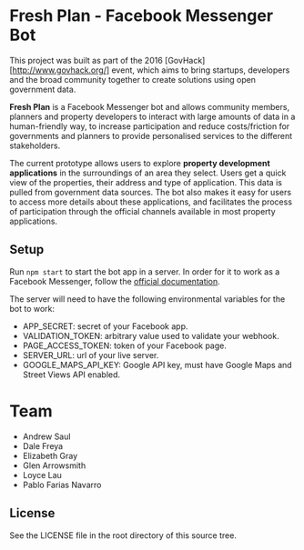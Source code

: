 # Fresh Plan - Facebook Messenger Bot

This project was built as part of the 2016 [GovHack][http://www.govhack.org/] event, which aims to bring startups, developers and the broad community together to create solutions using open government data.

**Fresh Plan** is a Facebook Messenger bot and allows community members, planners and property developers to interact with large amounts of data in a human-friendly way, to increase participation and reduce costs/friction for governments and planners to provide personalised services to the different stakeholders.

The current prototype allows users to explore **property development applications** in the surroundings of an area they select. Users get a quick view of the properties, their address and type of application. This data is pulled from government data sources. The bot also makes it easy for users to access more details about these applications, and facilitates the process of participation through the official channels available in most property applications.

## Setup

Run `npm start` to start the bot app in a server. In order for it to work as a Facebook Messenger, follow the [official documentation](https://developers.facebook.com/docs/messenger-platform).

The server will need to have the following environmental variables for the bot to work:

- APP_SECRET: secret of your Facebook app.
- VALIDATION_TOKEN: arbitrary value used to validate your webhook.
- PAGE_ACCESS_TOKEN: token of your Facebook page.
- SERVER_URL: url of your live server.
- GOOGLE_MAPS_API_KEY: Google API key, must have Google Maps and Street Views API enabled.

# Team

- Andrew Saul  
- Dale Freya
- Elizabeth Gray
- Glen Arrowsmith
- Loyce Lau
- Pablo Farias Navarro

## License

See the LICENSE file in the root directory of this source tree.
